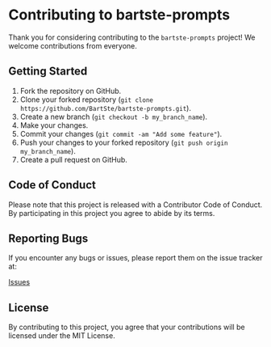 # Contributing to bartste-prompts

Thank you for considering contributing to the `bartste-prompts` project! We welcome contributions from everyone.

## Getting Started

1. Fork the repository on GitHub.
2. Clone your forked repository (`git clone https://github.com/BartSte/bartste-prompts.git`).
3. Create a new branch (`git checkout -b my_branch_name`).
4. Make your changes.
5. Commit your changes (`git commit -am "Add some feature"`).
6. Push your changes to your forked repository (`git push origin my_branch_name`).
7. Create a pull request on GitHub.

## Code of Conduct

Please note that this project is released with a Contributor Code of Conduct. By participating in this project you agree to abide by its terms.

## Reporting Bugs

If you encounter any bugs or issues, please report them on the issue tracker at:

[Issues](https://github.com/BartSte/bartste-prompts/issues)

## License

By contributing to this project, you agree that your contributions will be licensed under the MIT License.
